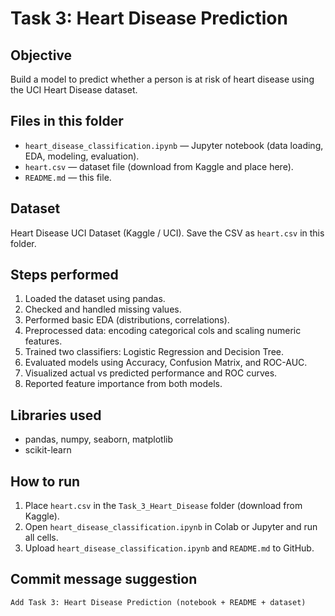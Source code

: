 # Task 3: Heart Disease Prediction

## Objective
Build a model to predict whether a person is at risk of heart disease using the UCI Heart Disease dataset.

## Files in this folder
- `heart_disease_classification.ipynb` — Jupyter notebook (data loading, EDA, modeling, evaluation).
- `heart.csv` — dataset file (download from Kaggle and place here).
- `README.md` — this file.

## Dataset
Heart Disease UCI Dataset (Kaggle / UCI). Save the CSV as `heart.csv` in this folder.

## Steps performed
1. Loaded the dataset using pandas.
2. Checked and handled missing values.
3. Performed basic EDA (distributions, correlations).
4. Preprocessed data: encoding categorical cols and scaling numeric features.
5. Trained two classifiers: Logistic Regression and Decision Tree.
6. Evaluated models using Accuracy, Confusion Matrix, and ROC-AUC.
7. Visualized actual vs predicted performance and ROC curves.
8. Reported feature importance from both models.

## Libraries used
- pandas, numpy, seaborn, matplotlib  
- scikit-learn

## How to run
1. Place `heart.csv` in the `Task_3_Heart_Disease` folder (download from Kaggle).  
2. Open `heart_disease_classification.ipynb` in Colab or Jupyter and run all cells.  
3. Upload `heart_disease_classification.ipynb` and `README.md` to GitHub.

## Commit message suggestion
`Add Task 3: Heart Disease Prediction (notebook + README + dataset)`
